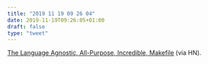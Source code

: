 ```yaml
---
title: "2019 11 19 09 26 04"
date: 2019-11-19T09:26:05+01:00
draft: false
type: "tweet"
---
```

[The Language Agnostic, All-Purpose, Incredible, Makefile](https://blog.mindlessness.life/makefile/2019/11/17/the-language-agnostic-all-purpose-incredible-makefile.html) (via HN).
